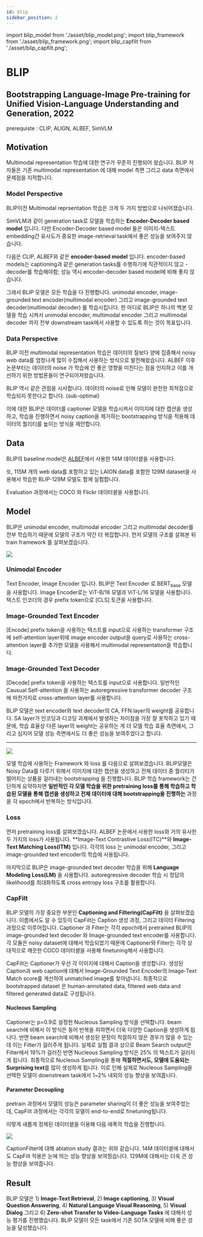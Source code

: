 ```yaml
---
id: blip
sidebar_position: 2
---
```

import blip_model from './asset/blip_model.png';
import blip_framework from './asset/blip_framework.png';
import blip_capfilt from './asset/blip_capfilt.png';

# BLIP
## Bootstrapping Language-Image Pre-training for Unified Vision-Language Understanding and Generation, 2022

prerequiste : CLIP, ALIGN, ALBEF, SimVLM

## Motivation

Multimodal representation 학습에 대한 연구가 꾸준히 진행되어 왔습니다. BLIP 저자들은 기존 multimodal representation 에 대해 model 측면 그리고 data 측면에서 문제점을 지적합니다.

### Model Perspective

BLIP이전 Multimodal reprsentation 학습은 크게 두 가지 방법으로 나뉘어졌습니다.

SimVLM과 같이 generation task로 모델을 학습하는 **Encoder-Decoder based model** 입니다. 다만 Encoder-Decoder based model 들은 이미지-텍스트 embedding간 유사도가 중요한 image-retrieval task에서 좋은 성능을 보여주지 않습니다.

다음은 CLIP, ALBEF와 같은 **encoder-based model** 입니다. encoder-based models는 captioning과 같은 generation tasks를 수행하기에 직관적이지 않고 - decoder를 학습해야함; 성능 역시 encoder-decoder based model에 비해 좋지 않습니다.

그래서 BLIP 모델은 모든 학습을 다 진행합니다. unimodal encoder, image-grounded text encoder(multimodal encoder) 그리고 image-grounded text decoder(multimodal decoder) 를 학습시킵니다. 한 마디로 BLIP은 하나의 백본 모델을 학습 시켜서 unimodal encoder, multimodal encoder 그리고 multimodal decoder 까지 전부 downstream task에서 사용할 수 있도록 하는 것이 목표입니다.


### Data Perspective

BLIP 이전 multimodal representation 학습은 데이터의 질보다 양에 집중해서 noisy web data를 엄청나게 많이 수집해서 사용하는 방식으로 발전해왔습니다. ALBEF 이후 논문부터는 데이터의 noise 가 학습에 안 좋은 영향을 미친다는 점을 인지하고 이를 개선하기 위한 방법론들이 연구되어져왔습니다.

BLIP 역시 같은 관점을 시사합니다. 데이터의 noise로 인해 모델이 완전한 최적점으로 학습되지 못한다고 합니다. (sub-optimal)

이에 대한 BLIP은 데이터를 captioner 모델을 학습시켜서 이미지에 대한 캡션을 생성하고, 학습을 진행하면서 noisy caption을 제거하는 bootstrapping 방식을 적용해 데이터의 퀄리티를 높이는 방식을 제안합니다.

## Data

BLIP의 baseline model은 [ALBEF](/docs/models/aimodel/CLIP/albef.md)에서 사용한 14M 데이터셑을 사용합니다.

또, 115M 개의 web data를 포함하고 있는 LAION data를 포함한 129M dataset을 사용해서 학습한 BLIP-129M 모델도 함께 실험합니다.

Evaluation 과정에서는 COCO 와 Flickr 데이터셑을 사용합니다.

## Model

BLIP은 unimodal encoder, multimodal encoder 그리고 multimodal decoder를 전부 학습하기 때문에 모델의 구조가 약간 더 복잡합니다. 먼저 모델의 구조를 살펴본 뒤 train framework 를 살펴보겠습니다.

<div style={{textAlign: 'Center'}}>
    <img src={blip_model} style={{border: 'solid'}}  />
</div>

### Unimodal Encoder 

Text Encoder, Image Encoder 입니다. BLIP은 Text Encoder 로 BERT$_{\text{base}}$ 모델을 사용합니다. Image Encoder로는 ViT-B/16 모델과 ViT-L/16 모델을 사용합니다. 텍스트 인코더의 경우 prefix token으로 [CLS] 토큰을 사용합니다.

### Image-Grounded Text Encoder

[Encode] prefix token을 사용하는 텍스트를 input으로 사용하는 transformer 구조에 self-attention layer위에 image encoder output을 query로 사용하는 cross-attention layer를 추가한 모델을 사용해서 multimodal representation을 학습합니다.

### Image-Grounded Text Decoder

[Decode] prefix token을 사용하는 텍스트를 input으로 사용합니다. 일반적인 Causual Self-attention 을 사용하는 autoregressive transformer decoder 구조에 마찬가지로 cross-attention layer를 사용합니다.

BLIP 모델은 text encoder와 text decoder의 CA, FFN layer의 weight를 공유합니다. SA layer가 인코딩과 디코딩 과제에서 발생하는 차이점을 가장 잘 포착하고 있기 때문에, 학습 효율상 다른 layer의 weight는 공유하는 게 더 모델 학습 효율 측면에서, 그리고 심지어 모델 성능 측면에서도 더 좋은 성능을 보여주었다고 합니다.

---

<div style={{textAlign: 'Center'}}>
    <img src={blip_framework} style={{border: 'solid'}}  />
</div>

모델 학습에 사용하는 Framework 와 loss 를 다음으로 살펴보겠습니다. BLIP모델은 Noisy Data를 다루기 위해서 이미지에 대한 캡션을 생성하고 전체 데이터 중 퀄리티가 떨어지는 상품을 걸러내는 bootstrapping 을 진행합니다. BLIP 학습 framework는 간단하게 요약하자면 **일반적인 각 모델 학습을 위한 pretraining loss를 통해 학습하고 학습된 모델을 통해 캡션을 생성하고 전체 데이터에 대해 bootstrapping을 진행하는** 과정을 각 epoch에서 반복하는 방식입니다.

### Loss

먼저 pretraining loss를 살펴보겠습니다. ALBEF 논문에서 사용한 loss와 거의 유사한 두 가지의 loss가 사용됩니다. **Image-Text Contrastive Loss(ITC)**와 **Image-Text Matching Loss(ITM)** 입니다. 각각의 loss 는 unimodal encoder, 그리고 image-grounded text encoder의 학습에 사용됩니다.

마지막으로 BLIP은 image-grounded text decoder 학습을 위해 **Language Modeling Loss(LM)** 을 사용합니다. autoregressive decoder 학습 시 정답의 likelihood를 최대화하도록 cross entropy loss 구조를 활용합니다. 

### CapFilt

BLIP 모델의 가장 중요한 부분인 **Captioning and Filtering(CapFilt)** 을 살펴보겠습니다. 이름에서도 알 수 있듯이 CapFilt는 Caption 생성 과정, 그리고 데이터 Filtering 과정으로 이루어집니다. Captioner 과 Filter는 각각 epoch에서 pretrained BLIP의 image-grounded text decoder 와 Image-grounded text encoder를 사용합니다. 각 모듈은 noisy dataset에 대해서 학습되었기 때문에 Captioner와 Filter는 각각 상대적으로 깨끗한 COCO 데이터셑을 사용해 finetuning해서 사용합니다.

CapFilt는 Captioner가 우선 각 이미지에 대해서 Caption을 생성합니다. 생성된 Caption과 web caption에 대해서 Image-Grounded Text Encoder의 Image-Text Match score를 계산하여 unmatched image를 찾아냅니다. 최종적으로 bootstrapped dataset 은 human-annotated data, filtered web data and filtered generated data로 구성됩니다.

#### Nucleous Sampling
Captioner는 p=0.9로 설정한 Nucleous Sampling 방식을 선택합니다. beam search에 비해서 이 방식은 동어 반복을 피하면서 더욱 다양한 Caption을 생성하게 됩니다. 반면 beam search에 비해서 생성된 문장이 적절하지 않은 경우가 많을 수 있는데 이는 Filter가 걸러주게 됩니다. 실제로 실험 결과 상으로 Beam Search output은 Filter에서 19%가 걸러진 반면 Nucleous Sampling 방식은 25% 의 텍스트가 걸러지게 됩니다. 최종적으로 Nucleous Sampling을 통해 **적절하면서도, 모델에 도움되는 Surprising text**를 많이 생성하게 됩니다. 이로 인해 실제로 Nucleous Sampling을 선택한 모델이 downstream task에서 1~2% 내외의 성능 향상을 보여줍니다.

#### Parameter Decoupling

pretrain 과정에서 모델의 성능은 parameter sharing이 더 좋은 성능을 보여주었는데, CapFilt 과정에서는 각각의 모델이 end-to-end로 finetuning됩니다.

이렇게 새롭게 정제된 데이터셑을 이용해 다음 에폭의 학습을 진행합니다.

<div style={{textAlign: 'Center'}}>
    <img src={blip_capfilt} style={{border: 'solid'}} />
</div>


CaptionFilter에 대해 ablation study 결과는 위와 같습니다. 14M 데이터셑에 대해서도 CapFilt 적용은 눈에 띄는 성능 향상을 보여줬습니다. 129M에 대해서는 더욱 큰 성능 향상을 보여줍니다.

## Result

BLIP 모델은 1) **Image-Text Retrieval**, 2) **Image captioning**, 3) **Visual Question Answering**, 4) **Natural Language Visual Reasoning**, 5) **Visual Dialog** 그리고 6) **Zero-shot Transfer to Video-Language Tasks** 에 대해서 성능 평가를 진행했습니다. BLIP 모델이 모든 task에서 기존 SOTA 모델에 비해 좋은 성능을 달성했습니다.
